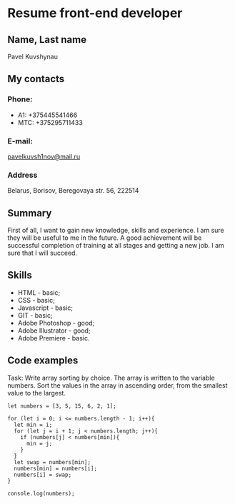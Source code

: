 # Resume front-end developer

## Name, Last name

Pavel Kuvshynau

## My contacts

### Phone:

- A1: +375445541466
- MTC: +375295711433

### E-mail:

pavelkuvsh1nov@mail.ru

### Address

Belarus, Borisov, Beregovaya str. 56, 222514

## Summary

First of all, I want to gain new knowledge, skills and experience. I am sure they will be useful to me in the future. A good achievement will be successful completion of training at all stages and getting a new job. I am sure that I will succeed. 

## Skills 

- HTML - basic;
- CSS - basic;
- Javascript - basic;
- GIT - basic;
- Adobe Photoshop - good;
- Adobe Illustrator - good;
- Adobe Premiere - basic.

## Code examples

Task: Write array sorting by choice. The array is written to the variable numbers.
Sort the values in the array in ascending order, from the smallest value to the largest.

```
let numbers = [3, 5, 15, 6, 2, 1];

for (let i = 0; i <= numbers.length - 1; i++){
  let min = i;
  for (let j = i + 1; j < numbers.length; j++){
    if (numbers[j] < numbers[min]){
      min = j;
    } 
  }
  let swap = numbers[min];
  numbers[min] = numbers[i];
  numbers[i] = swap;
}

console.log(numbers);
```

